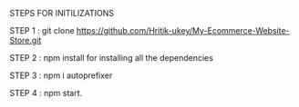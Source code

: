 STEPS FOR INITILIZATIONS

STEP 1 : git clone https://github.com/Hritik-ukey/My-Ecommerce-Website-Store.git


 

STEP 2 : npm install for installing all the dependencies  
  
 
 
 
STEP 3 : npm i autoprefixer



STEP 4 : npm start. 
 
 
 
